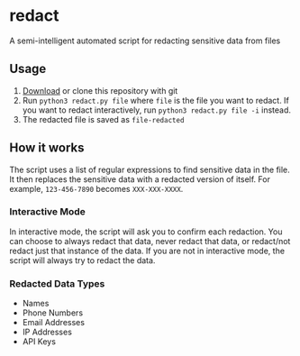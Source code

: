 # redact
A semi-intelligent automated script for redacting sensitive data from files

## Usage
1. [Download](https://github.com/noggl/redact/archive/refs/heads/main.zip) or clone this repository with git
2. Run `python3 redact.py file` where `file` is the file you want to redact. If you want to redact interactively, run `python3 redact.py file -i` instead.
3. The redacted file is saved as `file-redacted`

## How it works

The script uses a list of regular expressions to find sensitive data in the file. It then replaces the sensitive data with a redacted version of itself. For example, `123-456-7890` becomes `XXX-XXX-XXXX`.

### Interactive Mode

In interactive mode, the script will ask you to confirm each redaction. You can choose to always redact that data, never redact that data, or redact/not redact just that instance of the data. If you are not in interactive mode, the script will always try to redact the data.

### Redacted Data Types

- Names
- Phone Numbers
- Email Addresses
- IP Addresses
- API Keys
